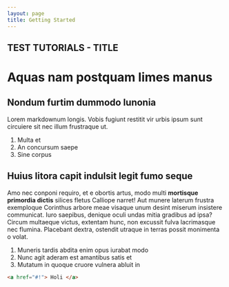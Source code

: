 ```yaml
---
layout: page
title: Getting Started
---
```

## TEST TUTORIALS - TITLE

# Aquas nam postquam limes manus

## Nondum furtim dummodo Iunonia

Lorem markdownum longis. Vobis fugiunt restitit vir urbis ipsum sunt circuiere
sit nec illum frustraque ut.

1. Multa et
2. An concursum saepe
3. Sine corpus

## Huius litora capit indulsit legit fumo seque

Amo nec conponi requiro, et e obortis artus, modo multi **mortisque primordia
dictis** silices fletus Calliope narret! Aut munere laterum frustra exemploque
Corinthus arbore meae visaque unum desint miserum insistere communicat. Iuro
saepibus, denique oculi undas mitia gradibus ad ipsa? Circum multaeque victus,
extentam hunc, non excussit fulva lacrimasque nec flumina. Placebant dextra,
ostendit utraque in terras possit monimenta o volat.

1. Muneris tardis abdita enim opus iurabat modo
2. Nunc agit aderam est amantibus satis et
3. Mutatum in quoque cruore vulnera abluit in

```html
<a href="#!"> Holi </a>
```
